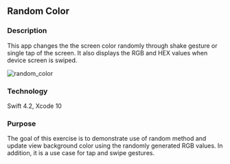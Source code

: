 ## Random Color

### Description

This app changes the the screen color randomly through shake gesture or single tap of the screen. It also displays the RGB and HEX values when device screen is swiped.

![random_color](https://user-images.githubusercontent.com/44620966/53683837-50045680-3ccb-11e9-834a-708c7991f1ce.png)

### Technology

Swift 4.2, Xcode 10

### Purpose

The goal of this exercise is to demonstrate use of random method and update view background color using the randomly generated RGB values. In addition, it is a use case for tap and swipe gestures.
